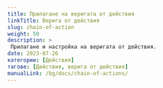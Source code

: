 ```yaml
---
title: Прилагане на веригата от действия
linkTitle: Верига от действия
slug: chain-of-action
weight: 50
description: >
 Прилагане и настройка на веригата от действия.
date: 2023-07-26
категории: [Действия]
тагове: [Действия, верига от действия]
manualLink: /bg/docs/chain-of-actions/
---
```

<script>
  window.location.href = "/bg/docs/chain-of-actions/";
</script>
